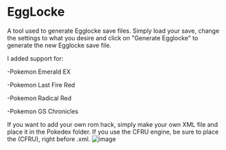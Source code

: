 # EggLocke
A tool used to generate Egglocke save files.
Simply load your save, change the settings to what you desire and click on "Generate Egglocke" to generate the new Egglocke save file.

I added support for:

-Pokemon Emerald EX

-Pokemon Last Fire Red

-Pokemon Radical Red

-Pokemon GS Chronicles


If you want to add your own rom hack, simply make your own XML file and place it in the Pokedex folder. 
If you use the CFRU engine, be sure to place the (CFRU), right before .xml.
![image](https://user-images.githubusercontent.com/58632052/136632902-bf1f52cb-7f86-4326-b400-100e353bc07f.png)
